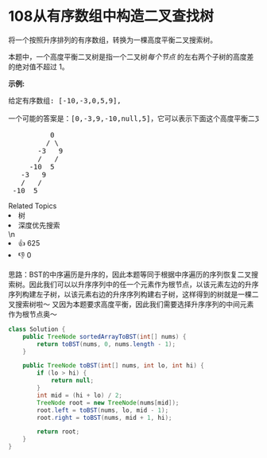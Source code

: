 # 108从有序数组中构造二叉查找树



<p>将一个按照升序排列的有序数组，转换为一棵高度平衡二叉搜索树。</p>

<p>本题中，一个高度平衡二叉树是指一个二叉树<em>每个节点&nbsp;</em>的左右两个子树的高度差的绝对值不超过 1。</p>

<p><strong>示例:</strong></p>

<pre>给定有序数组: [-10,-3,0,5,9],

一个可能的答案是：[0,-3,9,-10,null,5]，它可以表示下面这个高度平衡二叉搜索树：

          0
         / \
       -3   9
       /   /
     -10  5
   -3   9
   /   /
 -10  5
</pre>

<div><div>Related Topics</div><div><li>树</li><li>深度优先搜索</li></div></div>\n<div><li>👍 625</li><li>👎 0</li></div>



思路：BST的中序遍历是升序的，因此本题等同于根据中序遍历的序列恢复二叉搜索树。因此我们可以以升序序列中的任一个元素作为根节点，以该元素左边的升序序列构建左子树，以该元素右边的升序序列构建右子树，这样得到的树就是一棵二叉搜索树啦～ 又因为本题要求高度平衡，因此我们需要选择升序序列的中间元素作为根节点奥～

```java
class Solution {
    public TreeNode sortedArrayToBST(int[] nums) {
        return toBST(nums, 0, nums.length - 1);
    }

    public TreeNode toBST(int[] nums, int lo, int hi) {
        if (lo > hi) {
            return null;
        }
        int mid = (hi + lo) / 2;
        TreeNode root = new TreeNode(nums[mid]);
        root.left = toBST(nums, lo, mid - 1);
        root.right = toBST(nums, mid + 1, hi);

        return root;
    }
}
```

